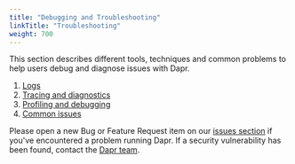 ```yaml
---
title: "Debugging and Troubleshooting"
linkTitle: "Troubleshooting"
weight: 700
---
```


This section describes different tools, techniques and common problems to help users debug and diagnose issues with Dapr.

1. [Logs](logs.md)
2. [Tracing and diagnostics](tracing.md)
3. [Profiling and debugging](profiling_debugging.md)
4. [Common issues](common_issues.md)

Please open a new Bug or Feature Request item on our [issues section](https://github.com/dapr/dapr/issues) if you've encountered a problem running Dapr.
If a security vulnerability has been found, contact the [Dapr team](mailto:daprct@microsoft.com).
